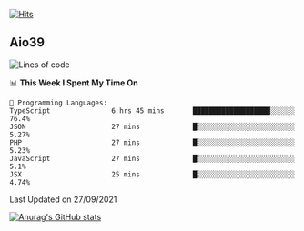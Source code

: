 [![Hits](https://hits.seeyoufarm.com/api/count/incr/badge.svg?url=https%3A%2F%2Fgithub.com%2Faio39&count_bg=%2339C5BB&title_bg=%23555555&icon=&icon_color=%23E7E7E7&title=hits&edge_flat=false)](https://hits.seeyoufarm.com)

## Aio39

<!--START_SECTION:waka-->
![Lines of code](https://img.shields.io/badge/From%20Hello%20World%20I%27ve%20Written-782897%20lines%20of%20code-blue)

📊 **This Week I Spent My Time On** 

```text
💬 Programming Languages: 
TypeScript               6 hrs 45 mins       ███████████████████░░░░░░   76.4% 
JSON                     27 mins             █░░░░░░░░░░░░░░░░░░░░░░░░   5.27% 
PHP                      27 mins             █░░░░░░░░░░░░░░░░░░░░░░░░   5.23% 
JavaScript               27 mins             █░░░░░░░░░░░░░░░░░░░░░░░░   5.1% 
JSX                      25 mins             █░░░░░░░░░░░░░░░░░░░░░░░░   4.74%

```


 Last Updated on 27/09/2021
<!--END_SECTION:waka-->
[![Anurag's GitHub stats](https://github-readme-stats.vercel.app/api?username=aio39)](https://github.com/anuraghazra/github-readme-stats)

<!--
**aio39/aio39** is a ✨ _special_ ✨ repository because its `README.md` (this file) appears on your GitHub profile.

Here are some ideas to get you started:

- 🔭 I’m currently working on ...
- 🌱 I’m currently learning ...
- 👯 I’m looking to collaborate on ...
- 🤔 I’m looking for help with ...
- 💬 Ask me about ...
- 📫 How to reach me: ...
- 😄 Pronouns: ...
- ⚡ Fun fact: ...
-->
